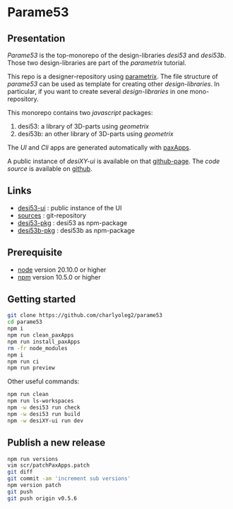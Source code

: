 Parame53
========


Presentation
------------

*Parame53* is the top-monorepo of the design-libraries *desi53* and *desi53b*.
Those two design-libraries are part of the *parametrix* tutorial.

This repo is a designer-repository using [parametrix](https://charlyoleg2.github.io/parametrix/).
The file structure of *parame53* can be used as template for creating other *design-libraries*.
In particular, if you want to create several *design-libraries* in one mono-repository.

This monorepo contains two *javascript* packages:

1. desi53: a library of 3D-parts using *geometrix*
2. desi53b: an other library of 3D-parts using *geometrix*

The *UI* and *Cli* apps are generated automatically with [paxApps](https://github.com/charlyoleg2/parame_paxApps).

A public instance of *desiXY-ui* is available on that [github-page](https://charlyoleg2.github.io/parame53/).
The *code source* is available on [github](https://github.com/charlyoleg2/parame53).


Links
-----

- [desi53-ui](https://charlyoleg2.github.io/parame53/) : public instance of the UI
- [sources](https://github.com/charlyoleg2/parame53) : git-repository
- [desi53-pkg](https://www.npmjs.com/package/desi53) : desi53 as npm-package
- [desi53b-pkg](https://www.npmjs.com/package/desi53b) : desi53b as npm-package


Prerequisite
------------

- [node](https://nodejs.org) version 20.10.0 or higher
- [npm](https://docs.npmjs.com/cli/v7/commands/npm) version 10.5.0 or higher


Getting started
---------------

```bash
git clone https://github.com/charlyoleg2/parame53
cd parame53
npm i
npm run clean_paxApps
npm run install_paxApps
rm -fr node_modules
npm i
npm run ci
npm run preview
```

Other useful commands:
```bash
npm run clean
npm run ls-workspaces
npm -w desi53 run check
npm -w desi53 run build
npm -w desiXY-ui run dev
```

Publish a new release
---------------------

```bash
npm run versions
vim scr/patchPaxApps.patch
git diff
git commit -am 'increment sub versions'
npm version patch
git push
git push origin v0.5.6
```
